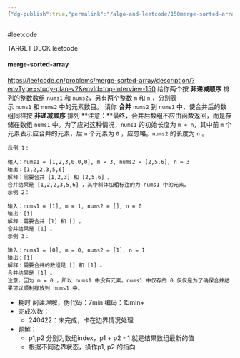 ```yaml
---
{"dg-publish":true,"permalink":"/algo-and-leetcode/150merge-sorted-array/","created":"2024-04-22T11:25:06.079+08:00","updated":"2024-04-22T14:06:59.164+08:00"}
---
```


#leetcode

TARGET DECK
leetcode
#### merge-sorted-array
https://leetcode.cn/problems/merge-sorted-array/description/?envType=study-plan-v2&envId=top-interview-150
给你两个按 **非递减顺序** 排列的整数数组 `nums1` 和 `nums2`，另有两个整数 `m` 和 `n` ，分别表示 `nums1` 和 `nums2` 中的元素数目。
请你 **合并** `nums2` 到 `nums1` 中，使合并后的数组同样按 **非递减顺序** 排列
**注意：**最终，合并后数组不应由函数返回，而是存储在数组 `nums1` 中。为了应对这种情况，`nums1` 的初始长度为 `m + n`，其中前 `m` 个元素表示应合并的元素，后 `n` 个元素为 `0` ，应忽略。`nums2` 的长度为 `n` 。
<!--ID: 1713765956698-->


```
示例 1：

输入：nums1 = [1,2,3,0,0,0], m = 3, nums2 = [2,5,6], n = 3
输出：[1,2,2,3,5,6]
解释：需要合并 [1,2,3] 和 [2,5,6] 。
合并结果是 [1,2,2,3,5,6] ，其中斜体加粗标注的为 nums1 中的元素。
示例 2：

输入：nums1 = [1], m = 1, nums2 = [], n = 0
输出：[1]
解释：需要合并 [1] 和 [] 。
合并结果是 [1] 。
示例 3：

输入：nums1 = [0], m = 0, nums2 = [1], n = 1
输出：[1]
解释：需要合并的数组是 [] 和 [1] 。
合并结果是 [1] 。
注意，因为 m = 0 ，所以 nums1 中没有元素。nums1 中仅存的 0 仅仅是为了确保合并结果可以顺利存放到 nums1 中。
```

+ 耗时
	阅读理解，伪代码：7min
	编码：15min+
+ 完成次数：
	+ 240422：未完成，卡在边界情况处理
+ 题解： 
	+ p1,p2 分别为数组index，p1 + p2 - 1 就是结果数组最新的值
	+ 根据不同边界状态，操作p1, p2 的指向